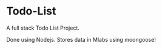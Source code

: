 # Todo-List
A full stack Todo List Project.

Done using Nodejs.
Stores data in Mlabs using moongoose!
